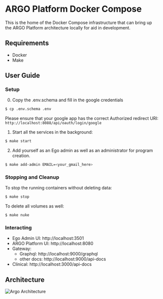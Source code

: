# ARGO Platform Docker Compose

This is the home of the Docker Compose infrastructure that can bring up the ARGO Platform architecture locally for aid in development.

## Requirements

- Docker
- Make

## User Guide

### Setup

0. Copy the .env.schema and fill in the google credentials

```bash
$ cp .env.schema .env
```

Please ensure that your google app has the correct Authorized redirect URI: `http://localhost:8088/api/oauth/login/google`

1. Start all the services in the background:

```bash
$ make start
```

2. Add yourself as an Ego admin as well as an administrator for program creation.

```bash
$ make add-admin EMAIL=<your_gmail_here>
```

### Stopping and Cleanup

To stop the running containers without deleting data:

```bash
$ make stop
```

To delete all volumes as well:

```bash
$ make nuke
```

### Interacting

- Ego Admin UI: http://localhost:3501
- ARGO Platform UI: http://localhost:8080
- Gateway:
  - Graphql: http://localhost:9000/graphql
  - other docs: http://localhost:9000/api-docs
- Clinical: http://localhost:3000/api-docs

## Architecture

![Argo Architecture](./assets/argo-architecture.png)

